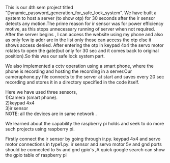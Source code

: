 This is our 4th sem project titled "Dynamic_password_generation_for_safe_lock_system".
We have built a system to host a server (to show otp) for 30 seconds after the ir sensor detects any motion.The prime reason for ir sensor was for power efficiency motive, as this stops unnecessary running of server when not required.
After the server begins , I can access the website using my phone and also as only few ip addr are in the list only those can access the otp else it shows access denied. After entering the otp in keypad 4x4 the servo motor rotates to open 
the gate(but only for 30 sec and it comes back to original position).So this was our safe lock system part.<br />

We also implemented a cctv operation using a smart phone, where the phone is recording and hosting the recording in a server.Our cameraphone.py file connects to the server at start and saves every 20 sec recording and stores it in a directory 
specified in the code itself.<br />

Here we have used three sensors,<br />
1)Camera (smart phone).<br />
2)keypad 4x4<br />
3)ir sensor<br />
NOTE: all the devices are in same network .<br />

We learned about the capability the raspberry pi holds and seek to do more such projects using raspberry pi.<br />





Firstly connect the ir sensor by going through ir.py.
keypad 4x4 and servo motor connections in type1.py.
ir sensor and servo motor 5v and gnd ports should be connected to 5v and gnd gpio's ,A quick google search can show the gpio table of raspberry pi




